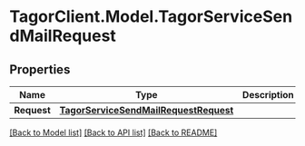 # TagorClient.Model.TagorServiceSendMailRequest

## Properties

Name | Type | Description | Notes
------------ | ------------- | ------------- | -------------
**Request** | [**TagorServiceSendMailRequestRequest**](TagorServiceSendMailRequestRequest.md) |  | [optional] 

[[Back to Model list]](../README.md#documentation-for-models) [[Back to API list]](../README.md#documentation-for-api-endpoints) [[Back to README]](../README.md)

